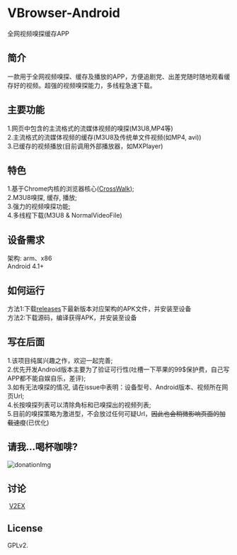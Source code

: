 # VBrowser-Android
全网视频嗅探缓存APP

简介
---
  一款用于全网视频嗅探、缓存及播放的APP，方便追剧党、出差党随时随地观看缓存好的视频。超强的视频嗅探能力，多线程急速下载。

主要功能
---
  1.网页中包含的主流格式的流媒体视频的嗅探(M3U8,MP4等)  
  2.主流格式的流媒体视频的缓存(M3U8及传统单文件视频(如MP4, avi))  
  3.已缓存的视频播放(目前调用外部播放器，如MXPlayer)

特色
---
  1.基于Chrome内核的浏览器核心([CrossWalk][1]);  
  2.M3U8嗅探, 缓存, 播放;  
  3.强力的视频嗅探功能;   
  4.多线程下载(M3U8 & NormalVideoFile)

设备需求
---
  架构: arm、x86  
  Android 4.1+

如何运行
---
  方法1:下载[releases][2]下最新版本对应架构的APK文件，并安装至设备  
  方法2:下载源码，编译获得APK，并安装至设备

写在后面
---
  1.该项目纯属兴趣之作，欢迎一起完善;  
  2.优先开发Android版本主要为了验证可行性(吐槽一下苹果的99$保护费，自己写APP都不能自娱自乐，差评);  
  3.如有无法嗅探的情况, 请在issue中表明：设备型号、Android版本、视频所在网页Url;  
  4.长按嗅探列表可以清除角标和已嗅探出的视频列表;  
  5.目前的嗅探策略为激进型，不会放过任何可疑Url，~~因此也会稍微影响页面的加载速度~~(已优化)

请我...喝杯咖啡?
---
![donationImg](https://raw.githubusercontent.com/xm0625/tool.github.io/master/Donation.png)

讨论
---
  [V2EX][3]

License
---
  GPLv2.

  [1]: https://crosswalk-project.org/
  [2]: https://github.com/xm0625/VBrowser-Android/releases
  [3]: https://www.v2ex.com/t/412760
